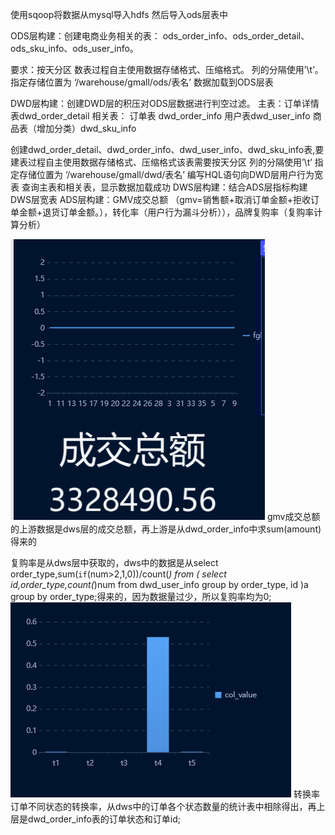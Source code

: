 使用sqoop将数据从mysql导入hdfs 然后导入ods层表中

ODS层构建：创建电商业务相关的表：
ods_order_info、ods_order_detail、ods_sku_info、ods_user_info。

要求：按天分区 数表过程自主使用数据存储格式、压缩格式。 列的分隔使用’\t’。 指定存储位置为 ‘/warehouse/gmall/ods/表名’ 数据加载到ODS层表


DWD层构建：创建DWD层的积压对ODS层数据进行判空过滤。
主表：订单详情表dwd_order_detail
相关表：  订单表 dwd_order_info  用户表dwd_user_info 商品表（增加分类）dwd_sku_info

创建dwd_order_detail、dwd_order_info、dwd_user_info、dwd_sku_info表,要建表过程自主使用数据存储格式、压缩格式该表需要按天分区 列的分隔使用’\t’ 指定存储位置为 ‘/warehouse/gmall/dwd/表名’
编写HQL语句向DWD层用户行为宽表 查询主表和相关表，显示数据加载成功
DWS层构建：结合ADS层指标构建DWS层宽表
ADS层构建：GMV成交总额 （gmv=销售额+取消订单金额+拒收订单金额+退货订单金额。），转化率（用户行为漏斗分析）），品牌复购率（复购率计算分析）

![img.png](img.png)
gmv成交总额的上游数据是dws层的成交总额，再上游是从dwd_order_info中求sum(amount)得来的

复购率是从dws层中获取的，dws中的数据是从select order_type,sum(`if`(num>2,1,0))/count(*)  from (
select id,order_type,count(*)num
from dwd_user_info group by order_type, id
)a
group by order_type;得来的，因为数据量过少，所以复购率均为0;
![img_1.png](img_1.png)
转换率 订单不同状态的转换率，从dws中的订单各个状态数量的统计表中相除得出，再上层是dwd_order_info表的订单状态和订单id;
